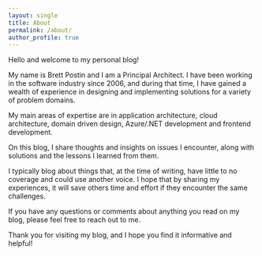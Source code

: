 ```yaml
---
layout: single
title: About
permalink: /about/
author_profile: true
---
```


Hello and welcome to my personal blog!

My name is Brett Postin and I am a Principal Architect. I have been working in the software industry since 2006, and during that time, I have gained a wealth of experience in designing and implementing solutions for a variety of problem domains. 

My main areas of expertise are in application architecture, cloud architecture, domain driven design, Azure/.NET development and frontend development. 

On this blog, I share thoughts and insights on issues I encounter, along with solutions and the lessons I learned from them. 

I typically blog about things that, at the time of writing, have little to no coverage and could use another voice. I hope that by sharing my experiences, it will save others time and effort if they encounter the same challenges.

If you have any questions or comments about anything you read on my blog, please feel free to reach out to me.

Thank you for visiting my blog, and I hope you find it informative and helpful!